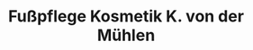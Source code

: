 ---
title: "Fußpflege Kosmetik K. von der Mühlen"
url: /berlin/fusspflege-kosmetik-k-von-der-muehlen/
shop: Kosmetik
---